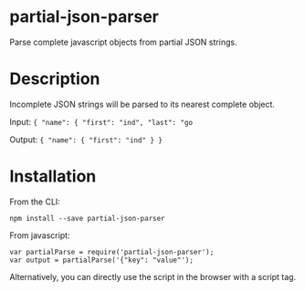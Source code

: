 # partial-json-parser
Parse complete javascript objects from partial JSON strings.

# Description
Incomplete JSON strings will be parsed to its nearest complete object. 

Input: 
`{
  "name": {
    "first": "ind",
    "last": "go`
    
Output:
`{
  "name": {
    "first": "ind"
  }
}`

# Installation
From the CLI:

    npm install --save partial-json-parser
    
From javascript:

    var partialParse = require('partial-json-parser');
    var output = partialParse('{"key": "value"');
    
Alternatively, you can directly use the script in the browser with a script tag.
